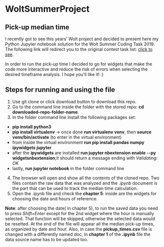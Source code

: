 # WoltSummerProject

## Pick-up median time ##

<p>I recently got to see this years' Wolt project and decided to present here my Python Jupyter notebook solution for the Wolt Summer Coding Task 2019. The following link will redirect you to the original contest task list: <a href="https://github.com/woltapp/summer2019">click to see</a>.</p>
<p>In order to run the pick-up time I decided to go for widgets that make the code more interactive and reduce the risk of errors when selecting the desired timeframe analysis.
I hope you'll like it! :) </p>

## Steps for running and using the file ##

1. Use git clone or click download button to download this repo.
2. Go to the command line inside the folder with the stored repo: <b>cd downloaded-repo-folder-name</b>.
3. In the folder command line install the following packages set:
* <b>pip install python3</b>
* <b>pip install virtualenv</b> -> once done <b>run virtualenv venv</b>, then <b>source venv/bin/activate</b> (to enter in the virtual environment)
* from inside the virtual environment <b>run pip install pandas numpy ipywidgets jupyter</b>
* after the <b>ipywidgets</b> are installed <b>run jupyter nbextension enable --py widgetsnbextension</b>;it should return a message ending with <i>Validating: OK</i>
* lastly, <b>run jupyter notebook</b> in the folder command line
4. The browser will open and show all the contents of the cloned repo. Two files contain the raw data that was analyzed and the <i>.ipynb</i> document is the part that can be used to track the median time calculation.
5. Open the .ipynb file and check the <b>chapter 5</b>: inside are the widgets for choosing the date and hours of reference.

<p><b>Note</b>: after choosing the date( in chapter 5), to run the saved data you need to press <i>Shift+Enter</i> except for the 2nd widget where the hour is manually selected. That function will be skipped, otherwise the selected data would be resetted. 
At the end of the file will appear all the median pick-up times, as organized by date and hour.
Also, in case the <b>pickup_times.csv</b> file is changed with a differently named doc, in <b>chapter 1</b> of the <b>.ipynb</b> file the data source name has to be updated too.</p>
